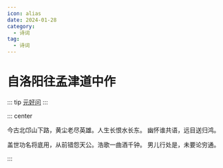 ```yaml
---
icon: alias
date: 2024-01-28
category:
  - 诗词
tag:
  - 诗词
---
```


# 自洛阳往孟津道中作

<!-- more -->

::: tip
[元好问](../../诗人/元好问.md)
:::


::: center

今古北邙山下路，黄尘老尽英雄。人生长恨水长东。 幽怀谁共语，远目送归鸿。

盖世功名将底用，从前错怨天公。浩歌一曲酒千钟。 男儿行处是，未要论穷通。

:::